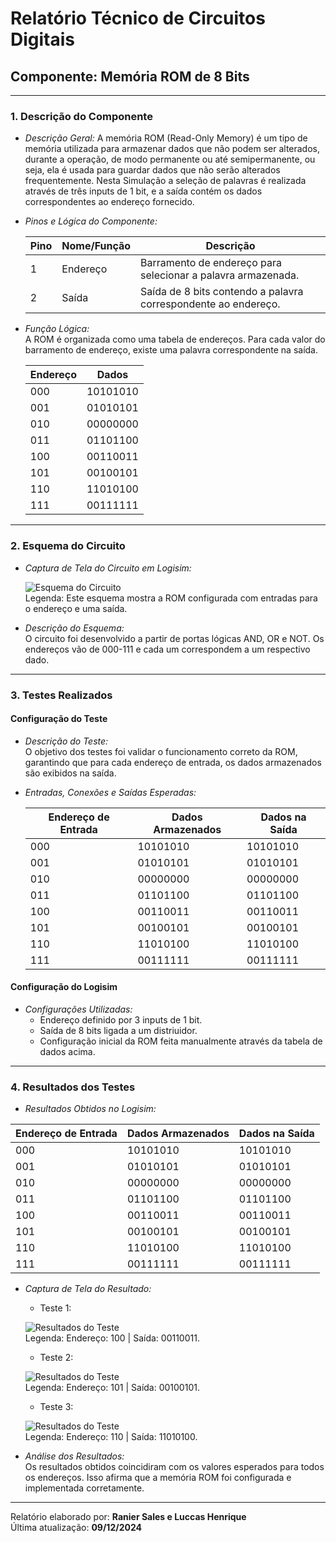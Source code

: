 # Relatório Técnico de Circuitos Digitais

## Componente: Memória ROM de 8 Bits

---

### 1. Descrição do Componente

- *Descrição Geral:* A memória ROM (Read-Only Memory) é um tipo de memória utilizada para armazenar dados  que não podem ser alterados, durante a operação, de modo permanente ou até semipermanente, ou seja, ela é usada para guardar dados que não serão alterados frequentemente. Nesta Simulação a seleção de palavras é realizada através de três inputs de 1 bit, e a saída contém os dados correspondentes ao endereço fornecido.

- *Pinos e Lógica do Componente:*  

  | Pino | Nome/Função           | Descrição                                                   |
  |------|-----------------------|-----------------------------------------------------------|
  | 1    | Endereço           | Barramento de endereço para selecionar a palavra armazenada. |
  | 2    | Saída              | Saída de 8 bits contendo a palavra correspondente ao endereço. |
  
  

- *Função Lógica:*  
  A ROM é organizada como uma tabela de endereços. Para cada valor do barramento de endereço, existe uma palavra correspondente na saída.

  | Endereço  | Dados  |
  |--------------|-----------|
  | 000     | 10101010  |
  | 001     | 01010101  |
  | 010     | 00000000  |
  | 011     | 01101100  |
  | 100     | 00110011  |
  | 101     | 00100101  |
  | 110     | 11010100  |
  | 111     | 00111111  |
  
---

### 2. Esquema do Circuito

- *Captura de Tela do Circuito em Logisim:*
  
  ![Esquema do Circuito](Imagens/ROM_circuito_completo.png)  
  Legenda: Este esquema mostra a ROM configurada com entradas para o endereço e uma saída.
  
- *Descrição do Esquema:*  
  O circuito foi desenvolvido a partir de portas lógicas AND, OR e NOT. Os endereços vão de 000-111 e cada um correspondem a um respectivo dado.

---

### 3. Testes Realizados

#### Configuração do Teste

- *Descrição do Teste:*  
  O objetivo dos testes foi validar o funcionamento correto da ROM, garantindo que para cada endereço de entrada, os dados armazenados são exibidos na saída.

- *Entradas, Conexões e Saídas Esperadas:*  
  
  | Endereço de Entrada | Dados Armazenados   | Dados na Saída  |
  |---------------------|---------------------|-----------------|
  | 000            | 10101010           | 10101010        |
  | 001            | 01010101           | 01010101        |
  | 010            | 00000000           | 00000000        |
  | 011            | 01101100           | 01101100        |
  | 100            | 00110011           | 00110011        |
  | 101            | 00100101           | 00100101        |
  | 110            | 11010100           | 11010100        |
  | 111            | 00111111           | 00111111        |
  

#### Configuração do Logisim

- *Configurações Utilizadas:*  
  - Endereço definido por 3 inputs de 1 bit.  
  - Saída de 8 bits ligada a um distriuidor.  
  - Configuração inicial da ROM feita manualmente através da tabela de dados acima.  

---

### 4. Resultados dos Testes

- *Resultados Obtidos no Logisim:*  

| Endereço de Entrada | Dados Armazenados   | Dados na Saída  |
  |---------------------|---------------------|-----------------|
  | 000            | 10101010           | 10101010        |
  | 001            | 01010101           | 01010101        |
  | 010            | 00000000           | 00000000        |
  | 011            | 01101100           | 01101100        |
  | 100            | 00110011           | 00110011        |
  | 101            | 00100101           | 00100101        |
  | 110            | 11010100           | 11010100        |
  | 111            | 00111111           | 00111111        |

- *Captura de Tela do Resultado:*

  - Teste 1:   
  
  ![Resultados do Teste](Imagens/ROM_teste1.png)  
  Legenda: Endereço: 100 | Saída: 00110011.
  
  - Teste 2:   
  
  ![Resultados do Teste](Imagens/ROM_teste2.png)  
  Legenda: Endereço: 101 | Saída: 00100101.
  
  - Teste 3:   
  
  ![Resultados do Teste](Imagens/ROM_teste3.png)  
  Legenda: Endereço: 110 | Saída: 11010100.

- *Análise dos Resultados:*  
  Os resultados obtidos coincidiram com os valores esperados para todos os endereços. Isso afirma que a memória ROM foi configurada e implementada corretamente.

---

Relatório elaborado por: **Ranier Sales e Luccas Henrique**  
Última atualização: **09/12/2024**
